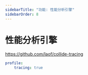 ```yaml
---
sidebarTitle: "功能: 性能分析引擎"
sidebarOrder: 8
---
```


# 性能分析引擎

https://github.com/laof/collide-tracing

```yaml
profile:
    tracing: true
```
